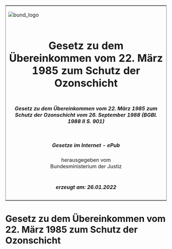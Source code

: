 <span id="DECKBLATT.html"></span>

<table border="0" frame="border" width="100%">

<tr valign="top">

<td align="left">

![bund\_logo](BfJ_2021_Web_de_de.gif)

</td>

<td align="right">

 

</td>

</tr>

<tr align="center" valign="middle">

<td colspan="2">

# Gesetz zu dem Übereinkommen vom 22. März 1985 zum Schutz der Ozonschicht

</td>

</tr>

<tr align="center" valign="middle">

<td colspan="2">

##### Gesetz zu dem Übereinkommen vom 22. März 1985 zum Schutz der Ozonschicht vom 26. September 1988 (BGBl. 1988 II S. 901)

</td>

</tr>

<tr align="center" valign="middle">

<td colspan="2">

  
  

##### Gesetze im Internet - ePub  
  
herausgegeben vom  
Bundesministerium der Justiz

</td>

</tr>

<tr align="center" valign="bottom">

<td colspan="2">

  
  

##### erzeugt am: 26.01.2022

</td>

</tr>

</table>

<span id="BJNR209010988.html"></span>

# Gesetz zu dem Übereinkommen vom 22. März 1985 zum Schutz der Ozonschicht
